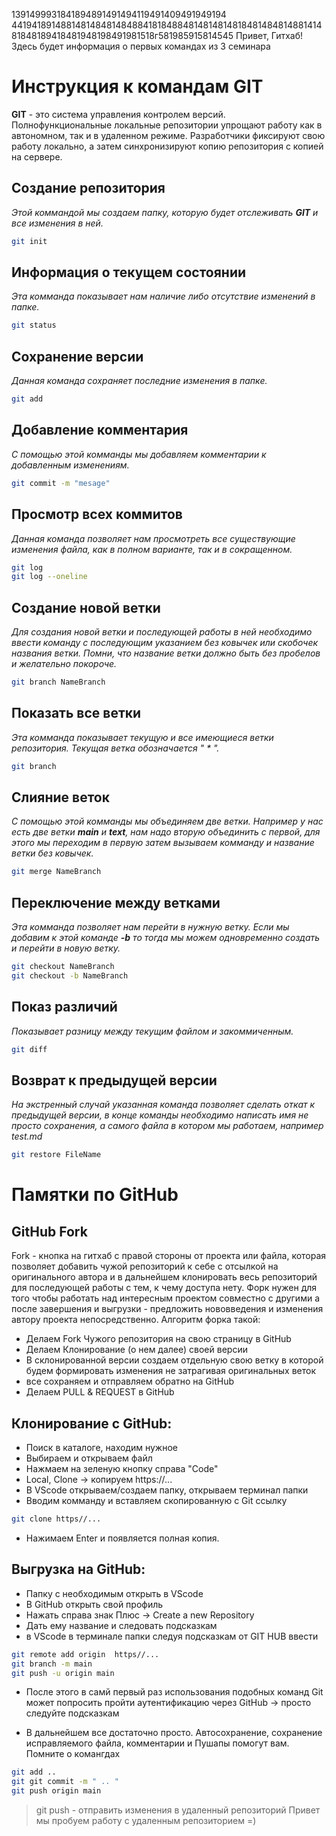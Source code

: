 1391499931841894891491494119491409491949194
4419418914881481484814848841818488481481481481848148481488141481848189418481948198491981518г581985915814545
Привет, Гитхаб! Здесь будет информация о первых командах из 3 семинара
# Инструкция к командам GIT
**GIT** - это система управления контролем версий. Полнофункциональные локальные репозитории упрощают работу как в автономном, так и в удаленном режиме. Разработчики фиксируют свою работу локально, а затем синхронизируют копию репозитория с копией на сервере.
## Создание репозитория
*Этой коммандой мы создаем папку, которую будет отслеживать **GIT** и все изменения в ней.*
```sh
git init
```
## Информация о текущем состоянии
*Эта комманда показывает нам наличие либо отсутствие изменений в папке.*
```sh
git status
```
## Сохранение версии
*Данная команда сохраняет последние изменения в папке.*
```sh
git add
```
## Добавление комментария
*С помощью этой комманды мы добавляем комментарии к добавленным изменениям.*
```sh
git commit -m "mesage"
```
## Просмотр всех коммитов
*Данная команда позволяет нам просмотреть все существующие изменения файла, как в полном варианте, так и в сокращенном.*
```sh
git log
git log --oneline
```
## Создание новой ветки
*Для создания новой ветки и последующей работы в ней необходимо ввести команду с последующим указанием без ковычек или скобочек названия ветки. Помни, что название ветки должно быть без пробелов и желательно покороче.*
```sh
git branch NameBranch
```
## Показать все ветки
*Эта комманда показывает текущую и все имеющиеся ветки репозитория. Текущая ветка обозначается " \* ".*
```sh
git branch
```
## Слияние веток
*С помощью этой комманды мы объединяем две ветки. Например у нас есть две ветки **main** и **text**, нам надо вторую объединить с первой, для этого мы переходим в первую затем вызываем комманду и название ветки без ковычек.*
```sh
git merge NameBranch
```
## Переключение между ветками
*Эта комманда позволяет нам перейти в нужную ветку. Если мы добавим к этой команде **-b** то тогда мы можем одновременно создать и перейти в новую ветку.*
```sh
git checkout NameBranch
git checkout -b NameBranch
```
## Показ различий
*Показывает разницу между текущим файлом и закоммиченным.*
```sh
git diff
```
## Возврат к предыдущей версии
*На экстренный случай указанная команда позволяет сделать откат к предыдущей версии, в конце команды необходимо написать имя не просто сохранения, а самого файла в котором мы работаем, например  test.md*
```sh
git restore FileName
```
# Памятки по GitHub

## GitHub Fork
Fork - кнопка на гитхаб с правой стороны от проекта или файла, которая позволяет добавить чужой репозиторий к себе с отсылкой на оригинального автора и в дальнейшем клонировать весь репозиторий для последующей работы с тем, к чему доступа нету. Форк нужен для того чтобы работать над интересным проектом совместно с другими а после завершения и выгрузки - предложить нововведения и изменения автору проекта непосредственно. Алгоритм форка такой:

* Делаем Fork Чужого репозитория на свою страницу в GitHub
* Делаем Клонирование (о нем далее) своей версии
* В склонированной версии создаем отдельную свою ветку в которой будем формировать изменения не затрагивая оригинальных веток
* все сохраняем и отправляем обратно на GitHub
* Делаем PULL & REQUEST в GitHub


## Клонирование с GitHub:
* Поиск в каталоге, находим нужное
* Выбираем и открываем файл
* Нажмаем на зеленую кнопку справа "Code"
* Local, Clone -> копируем https://...
* В VScode открываем/создаем папку, открываем терминал папки
* Вводим комманду и вставляем скопированную с Git ссылку
```sh
git clone https//...
```
* Нажимаем Enter и появляется полная копия.

## Выгрузка на GitHub:

* Папку с необходимым открыть в VScode
* В GitHub открыть свой профиль
* Нажать справа знак Плюс -> Create a new Repository
* Дать ему название и следовать подсказкам
* в VScode в терминале папки следуя подсказкам от GIT HUB ввести 
```sh
git remote add origin  https//...
git branch -m main
git push -u origin main
```
* После этого в самй первый раз использования подобных команд Git может попросить пройти аутентификацию через GitHub -> просто следуйте подсказкам

* В дальнейшем все достаточно просто. Автосохранение, сохранение исправляемого файла, комментарии и Пушапы помогут вам. Помните о комангдах

```sh
git add ..
git git commit -m " .. "
git push origin main
```
> git push - отправить изменения в удаленный репозиторий 
Привет мы пробуем работу с удаленным репозиторием =)